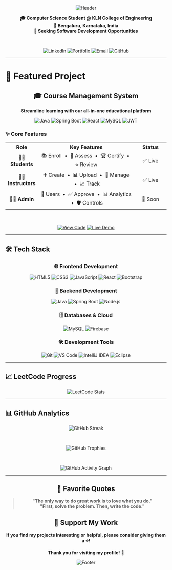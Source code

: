 <div align="center">

![Header](https://capsule-render.vercel.app/api?type=waving&color=0:667eea,100:764ba2&height=250&section=header&text=Vasanth%20Raj&fontSize=50&fontAlignY=35&animation=fadeIn&desc=Full-Stack%20Developer%20•%20Java%20Enthusiast&descAlignY=70&descSize=20&fontColor=ffffff&descColor=ffffff)

</div>

<div align="center">

**🎓 Computer Science Student @ KLN College of Engineering**  
**📍 Bengaluru, Karnataka, India**  
**🚀 Seeking Software Development Opportunities**

</div>

<br>

<div align="center">

[![LinkedIn](https://img.shields.io/badge/LinkedIn-0A66C2?style=for-the-badge&logo=linkedin&logoColor=white)](https://www.linkedin.com/in/iamvasanthraj/)
[![Portfolio](https://img.shields.io/badge/Portfolio-FF6B6B?style=for-the-badge&logo=atom&logoColor=white)](https://iamvasanthraj.github.io/)
[![Email](https://img.shields.io/badge/Email-D14836?style=for-the-badge&logo=gmail&logoColor=white)](https://mail.google.com/mail/?view=cm&to=imvasanthraj003@gmail.com)
[![GitHub](https://img.shields.io/badge/GitHub-181717?style=for-the-badge&logo=github&logoColor=white)](https://github.com/iamvasanthraj)

</div>

---

# 🚀 Featured Project

<div align="center">
  
## 🎓 Course Management System

**Streamline learning with our all-in-one educational platform**

![Java](https://img.shields.io/badge/Java-ED8B00?style=for-the-badge&logo=java&logoColor=white)
![Spring Boot](https://img.shields.io/badge/Spring_Boot-6DB33F?style=for-the-badge&logo=spring-boot&logoColor=white)
![React](https://img.shields.io/badge/React-61DAFB?style=for-the-badge&logo=react&logoColor=black)
![MySQL](https://img.shields.io/badge/MySQL-4479A1?style=for-the-badge&logo=mysql&logoColor=white)
![JWT](https://img.shields.io/badge/JWT-000000?style=for-the-badge&logo=json-web-tokens&logoColor=white)

</div>

### ✨ Core Features

<table width="100%"> <tr> <th width="20%" align="center">Role</th> <th width="60%" align="center">Key Features</th> <th width="20%" align="center">Status</th> </tr> <tr> <td align="center"><b>👨‍🎓 Students</b></td> <td align="center">📚 Enroll &nbsp;•&nbsp; 📝 Assess &nbsp;•&nbsp; 🏆 Certify &nbsp;•&nbsp; ⭐ Review</td> <td align="center">✅ Live</td> </tr> <tr> <td align="center"><b>👨‍🏫 Instructors</b></td> <td align="center">➕ Create &nbsp;•&nbsp; 📊 Upload &nbsp;•&nbsp; 🎯 Manage &nbsp;•&nbsp; 📈 Track</td> <td align="center">✅ Live</td> </tr> <tr> <td align="center"><b>👨‍💼 Admin</b></td> <td align="center">👥 Users &nbsp;•&nbsp; ✅ Approve &nbsp;•&nbsp; 📊 Analytics &nbsp;•&nbsp; 🛡️ Controls</td> <td align="center">🚧 Soon</td> </tr> </table>

<br>

<div align="center">

[![View Code](https://img.shields.io/badge/📁_View_Code-4285F4?style=for-the-badge&logo=github&logoColor=white)](https://github.com/iamvasanthraj/CourseMangement-React)
[![Live Demo](https://img.shields.io/badge/🚀_Live_Demo-34A853?style=for-the-badge&logo=rocket&logoColor=white)](https://course-demo.com)

</div>

---

## 🛠️ Tech Stack

<div align="center">

### 🌐 Frontend Development
![HTML5](https://img.shields.io/badge/HTML5-E34F26?style=for-the-badge&logo=html5&logoColor=white)
![CSS3](https://img.shields.io/badge/CSS3-1572B6?style=for-the-badge&logo=css3&logoColor=white)
![JavaScript](https://img.shields.io/badge/JavaScript-F7DF1E?style=for-the-badge&logo=javascript&logoColor=black)
![React](https://img.shields.io/badge/React-61DAFB?style=for-the-badge&logo=react&logoColor=black)
![Bootstrap](https://img.shields.io/badge/Bootstrap-7952B3?style=for-the-badge&logo=bootstrap&logoColor=white)

### 🔧 Backend Development
![Java](https://img.shields.io/badge/Java-ED8B00?style=for-the-badge&logo=java&logoColor=white)
![Spring Boot](https://img.shields.io/badge/Spring_Boot-6DB33F?style=for-the-badge&logo=spring-boot&logoColor=white)
![Node.js](https://img.shields.io/badge/Node.js-339933?style=for-the-badge&logo=node.js&logoColor=white)

### 🗄️ Databases & Cloud
![MySQL](https://img.shields.io/badge/MySQL-4479A1?style=for-the-badge&logo=mysql&logoColor=white)
![Firebase](https://img.shields.io/badge/Firebase-039BE5?style=for-the-badge&logo=Firebase&logoColor=white)

### 🛠️ Development Tools
![Git](https://img.shields.io/badge/Git-F05033?style=for-the-badge&logo=git&logoColor=white)
![VS Code](https://img.shields.io/badge/VS_Code-007ACC?style=for-the-badge&logo=visual-studio-code&logoColor=white)
![IntelliJ IDEA](https://img.shields.io/badge/IntelliJ_IDEA-000000?style=for-the-badge&logo=intellij-idea&logoColor=white)
![Eclipse](https://img.shields.io/badge/Eclipse-2C2255?style=for-the-badge&logo=eclipse&logoColor=white)

</div>

---

## 📈 LeetCode Progress

<div align="center">

![LeetCode Stats](https://leetcard.jacoblin.cool/pmvashari007?theme=dark&border=0&radius=20)

</div>

---

## 📊 GitHub Analytics

<div align="center">
  
![GitHub Streak](https://streak-stats.demolab.com/?user=iamvasanthraj&theme=radical&hide_border=true&background=00000000)

<br>

![GitHub Trophies](https://github-profile-trophy.vercel.app/?username=iamvasanthraj&theme=radical&no-bg=true&no-frame=true&margin-w=20&row=2&column=4)

<br>

![GitHub Activity Graph](https://github-readme-activity-graph.vercel.app/graph?username=iamvasanthraj&theme=react-dark&hide_border=true&area=true&bg_color=0d1117&color=58a6ff&line=58a6ff&point=58a6ff&area_color=0d1117&height=300)

</div>

---

<div align="center">

## 📜 Favorite Quotes

> **"The only way to do great work is to love what you do."**  
> **"First, solve the problem. Then, write the code."**

## 🌟 Support My Work

**If you find my projects interesting or helpful, please consider giving them a ⭐!**

**Thank you for visiting my profile!** 🚀

![Footer](https://capsule-render.vercel.app/api?type=waving&color=0:00f2fe,100:4facfe&height=120&section=footer&animation=fadeIn&reversal=true)

</div>

